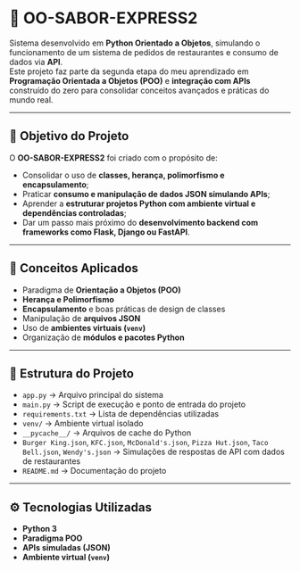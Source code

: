 # 🍔 OO-SABOR-EXPRESS2

Sistema desenvolvido em **Python Orientado a Objetos**, simulando o funcionamento de um sistema de pedidos de restaurantes e consumo de dados via **API**.  
Este projeto faz parte da segunda etapa do meu aprendizado em **Programação Orientada a Objetos (POO)** e **integração com APIs** construído do zero para consolidar conceitos avançados e práticas do mundo real.

---

## 🚀 Objetivo do Projeto

O **OO-SABOR-EXPRESS2** foi criado com o propósito de:

- Consolidar o uso de **classes, herança, polimorfismo e encapsulamento**;
- Praticar **consumo e manipulação de dados JSON simulando APIs**;
- Aprender a **estruturar projetos Python com ambiente virtual e dependências controladas**;
- Dar um passo mais próximo do **desenvolvimento backend com frameworks como Flask, Django ou FastAPI**.

---

## 🧠 Conceitos Aplicados

- Paradigma de **Orientação a Objetos (POO)**
- **Herança e Polimorfismo**
- **Encapsulamento** e boas práticas de design de classes
- Manipulação de **arquivos JSON**
- Uso de **ambientes virtuais (`venv`)**
- Organização de **módulos e pacotes Python**

---

## 📁 Estrutura do Projeto

- `app.py` → Arquivo principal do sistema
- `main.py` → Script de execução e ponto de entrada do projeto
- `requirements.txt` → Lista de dependências utilizadas
- `venv/` → Ambiente virtual isolado
- `__pycache__/` → Arquivos de cache do Python
- `Burger King.json`, `KFC.json`, `McDonald's.json`, `Pizza Hut.json`, `Taco Bell.json`, `Wendy's.json` → Simulações de respostas de API com dados de restaurantes
- `README.md` → Documentação do projeto

---

## ⚙️ Tecnologias Utilizadas

- **Python 3**
- **Paradigma POO**
- **APIs simuladas (JSON)**
- **Ambiente virtual (`venv`)**
